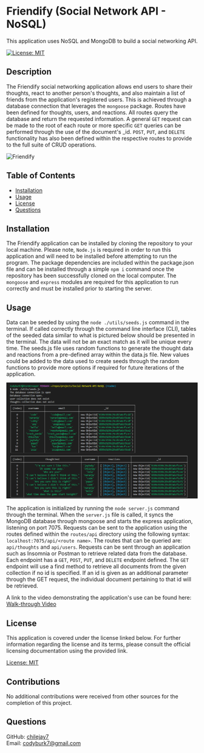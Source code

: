 # Friendify (Social Network API - NoSQL)
This application uses NoSQL and MongoDB to build a social networking API.

[![License: MIT](https://img.shields.io/badge/License-MIT-green.svg)](https://opensource.org/licenses/MIT)

## Description

The Friendify social networking application allows end users to share their thoughts, react to another person's thoughts, and also maintain a list of friends from the application's registered users.  This is achieved through a database connection that leverages the `mongoose` package.  Routes have been defined for thoughts, users, and reactions.  All routes query the database and return the requested information.  A general `GET` request can be made to the root of each route or more specific `GET` queries can be performed through the use of the document's _id.  `POST`, `PUT`, and `DELETE` functionality has also been defined within the respective routes to provide to the full suite of CRUD operations.

![Friendify](./src/Friendify.gif)

## Table of Contents 

- [Installation](#installation)  
- [Usage](#usage)  
- [License](#license)
- [Questions](#questions)  
      
    
## Installation

The Friendify application can be installed by cloning the repository to your local machine.  Please note, `Node.js` is required in order to run this application and will need to be installed before attempting to run the program.  The package dependencies are included within the package.json file and can be installed through a simple `npm i` command once the repository has been successfully cloned on the local computer.  The `mongoose` and `express` modules are required for this application to run correctly and must be installed prior to starting the server.

## Usage

Data can be seeded by using the `node ./utils/seeds.js` command in the terminal.  If called correctly through the command line interface (CLI), tables of the seeded data similar to what is pictured below should be presented in the terminal.  The data will not be an exact match as it will be unique every time.  The seeds.js file uses random functions to generate the thought data and reactions from a pre-defined array within the data.js file.  New values could be added to the data used to create seeds through the random functions to provide more options if required for future iterations of the application.

![Seed Data](./src/seeds.png)

The application is initialized by running the `node server.js` command through the terminal.  When the `server.js` file is called, it syncs the MongoDB database through mongoose and starts the express application, listening on port 7075.  Requests can be sent to the application using the routes defined within the `routes/api` directory using the following syntax: `localhost:7075/api/<route name>`.  The routes that can be queried are: `api/thoughts` and `api/users`.  Requests can be sent through an application such as Insomnia or Postman to retrieve related data from the database.  Each endpoint has a `GET`, `POST`, `PUT`, and `DELETE` endpoint defined.  The `GET` endpoint will use a find method to retrieve all documents from the given collection if no id is specified.  If an id is given as an additional parameter through the GET request, the individual document pertaining to that id will be retrieved.

A link to the video demonstrating the application's use can be found here: [Walk-through Video](https://drive.google.com/file/d/1cLFRmF_TB6ei2AEgiNFzbxYYty4w9wO2/view)

## License

This application is covered under the license linked below.  For further information regarding the license and its terms, please consult the official licensing documentation using the provided link.

[License: MIT](https://opensource.org/licenses/MIT)

## Contributions

No additional contributions were received from other sources for the completion of this project.

## Questions
  
GitHub: [chilejay7](https://github.com/chilejay7?tab=repositories)  
Email: codyburk7@gmail.com

